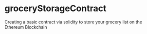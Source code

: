 # groceryStorageContract
Creating a basic contract via solidity to store your grocery list on the Ethereum Blockchain
